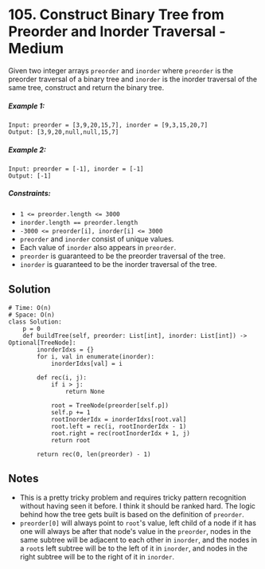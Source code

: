 # 105. Construct Binary Tree from Preorder and Inorder Traversal - Medium

Given two integer arrays `preorder` and `inorder` where `preorder` is the preorder traversal of a binary tree and `inorder` is the inorder traversal of the same tree, construct and return the binary tree.

##### Example 1:

```
Input: preorder = [3,9,20,15,7], inorder = [9,3,15,20,7]
Output: [3,9,20,null,null,15,7]
```

##### Example 2:

```
Input: preorder = [-1], inorder = [-1]
Output: [-1]
```

##### Constraints:

- `1 <= preorder.length <= 3000`
- `inorder.length == preorder.length`
- `-3000 <= preorder[i], inorder[i] <= 3000`
- `preorder` and `inorder` consist of unique values.
- Each value of `inorder` also appears in `preorder`.
- `preorder` is guaranteed to be the preorder traversal of the tree.
- `inorder` is guaranteed to be the inorder traversal of the tree.

## Solution

```
# Time: O(n)
# Space: O(n)
class Solution:
    p = 0
    def buildTree(self, preorder: List[int], inorder: List[int]) -> Optional[TreeNode]:
        inorderIdxs = {}
        for i, val in enumerate(inorder):
            inorderIdxs[val] = i
            
        def rec(i, j):
            if i > j:
                return None
            
            root = TreeNode(preorder[self.p])
            self.p += 1
            rootInorderIdx = inorderIdxs[root.val]
            root.left = rec(i, rootInorderIdx - 1)
            root.right = rec(rootInorderIdx + 1, j)
            return root
        
        return rec(0, len(preorder) - 1)
```

## Notes
- This is a pretty tricky problem and requires tricky pattern recognition without having seen it before. I think it should be ranked hard. The logic behind how the tree gets built is based on the definition of `preorder`.
- `preorder[0]` will always point to `root`'s value, left child of a node if it has one will always be after that node's value in the `preorder`, nodes in the same subtree will be adjacent to each other in `inorder`, and the nodes in a `root`s left subtree will be to the left of it in `inorder`, and nodes in the right subtree will be to the right of it in `inorder`.